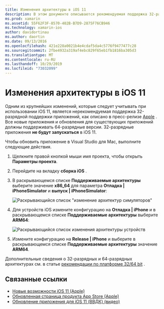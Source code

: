 ```yaml
---
title: Изменения архитектуры в iOS 11
description: В этом документе описывается рекомендуемая поддержка 32-разрядных приложений в iOS 11. В нем обсуждается обновление приложений для целевых архитектур 64-разрядов.
ms.prod: xamarin
ms.assetid: 55F62F3F-8570-402B-B7D9-2875F76CB946
ms.technology: xamarin-ios
author: davidortinau
ms.author: daortin
ms.date: 09/13/2016
ms.openlocfilehash: 421e228a0021b4e4cdaf5da4c5776f9477477c28
ms.sourcegitcommit: 2fbe4932a319af4ebc829f65eb1fb1816ba305d3
ms.translationtype: MT
ms.contentlocale: ru-RU
ms.lasthandoff: 10/29/2019
ms.locfileid: "73032099"
---
```

# <a name="architecture-changes-in-ios-11"></a>Изменения архитектуры в iOS 11

Одним из крупнейших изменений, которые следует учитывать при использовании iOS 11, является нерекомендуемая поддержка 32-разрядной поддержки приложений, как описано в пресс-релизе [Apple](https://developer.apple.com/news/?id=06282017b) . Все новые приложения и обновления для существующих приложений должны поддерживать 64-разрядные версии. 32-разрядные приложения **не будут запускаться** в iOS 11.

Чтобы обновить приложение в Visual Studio для Mac, выполните следующие действия.

1. Щелкните правой кнопкой мыши имя проекта, чтобы открыть **Параметры проекта**.
2. Перейдите на вкладку **сборка iOS** .
3. В раскрывающемся списке **Поддерживаемые архитектуры** выберите значение **x86_64** для параметра **Отладка | iPhoneSimulator** и **выпуск | iPhoneSimulator**:

    ![Раскрывающийся список "изменение архитектур симуляторов"](architecture-changes-images/image1.png)

4. Для устройств iOS измените конфигурацию на **Отладка | iPhone** и в раскрывающемся списке **Поддерживаемые архитектуры** выберите **ARM64**:

    ![Раскрывающийся список изменения архитектуры устройств](architecture-changes-images/image2.png)

5. Измените конфигурацию на **Release | iPhone** и выберите в раскрывающемся списке **Поддерживаемые архитектуры** значение **ARM64**.

Дополнительные сведения о 32-разрядных и 64-разрядных архитектурах см. в статье [рекомендации по платформе 32/64 bit](~/cross-platform/macios/32-and-64/index.md#ios) .

## <a name="related-links"></a>Связанные ссылки

- [Новые возможности iOS 11 (Apple)](https://developer.apple.com/ios/)
- [Обновленная страница продукта App Store (Apple)](https://developer.apple.com/app-store/product-page/)
- [Обновление приложения для iOS 11 (ВВДК) (видео)](https://developer.apple.com/videos/play/wwdc2017/204/)
